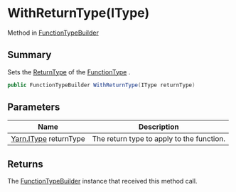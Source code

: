 # WithReturnType(IType)

Method in [FunctionTypeBuilder](./)

## Summary

Sets the [ReturnType](../../yarn/yarn.functiontype/yarn.functiontype.returntype.md) of the [FunctionType](yarn.compiler.functiontypebuilder.functiontype.md) .

```csharp
public FunctionTypeBuilder WithReturnType(IType returnType)
```

## Parameters

| Name                                            | Description                               |
| ----------------------------------------------- | ----------------------------------------- |
| [Yarn.IType](../../yarn/yarn.itype/) returnType | The return type to apply to the function. |

## Returns

The [FunctionTypeBuilder](./) instance that received this method call.
